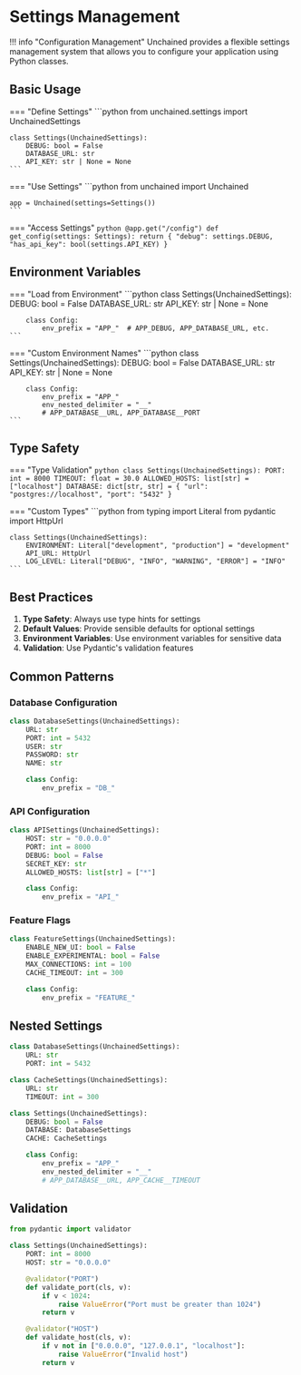 # Settings Management

!!! info "Configuration Management"
    Unchained provides a flexible settings management system that allows you to configure your application using Python classes.

## Basic Usage

=== "Define Settings"
    ```python
    from unchained.settings import UnchainedSettings

    class Settings(UnchainedSettings):
        DEBUG: bool = False
        DATABASE_URL: str
        API_KEY: str | None = None
    ```

=== "Use Settings"
    ```python
    from unchained import Unchained

    app = Unchained(settings=Settings())
    ```

=== "Access Settings"
    ```python
    @app.get("/config")
    def get_config(settings: Settings):
        return {
            "debug": settings.DEBUG,
            "has_api_key": bool(settings.API_KEY)
        }
    ```

## Environment Variables

=== "Load from Environment"
    ```python
    class Settings(UnchainedSettings):
        DEBUG: bool = False
        DATABASE_URL: str
        API_KEY: str | None = None

        class Config:
            env_prefix = "APP_"  # APP_DEBUG, APP_DATABASE_URL, etc.
    ```

=== "Custom Environment Names"
    ```python
    class Settings(UnchainedSettings):
        DEBUG: bool = False
        DATABASE_URL: str
        API_KEY: str | None = None

        class Config:
            env_prefix = "APP_"
            env_nested_delimiter = "__"
            # APP_DATABASE__URL, APP_DATABASE__PORT
    ```

## Type Safety

=== "Type Validation"
    ```python
    class Settings(UnchainedSettings):
        PORT: int = 8000
        TIMEOUT: float = 30.0
        ALLOWED_HOSTS: list[str] = ["localhost"]
        DATABASE: dict[str, str] = {
            "url": "postgres://localhost",
            "port": "5432"
        }
    ```

=== "Custom Types"
    ```python
    from typing import Literal
    from pydantic import HttpUrl

    class Settings(UnchainedSettings):
        ENVIRONMENT: Literal["development", "production"] = "development"
        API_URL: HttpUrl
        LOG_LEVEL: Literal["DEBUG", "INFO", "WARNING", "ERROR"] = "INFO"
    ```

## Best Practices

1. **Type Safety**: Always use type hints for settings
2. **Default Values**: Provide sensible defaults for optional settings
3. **Environment Variables**: Use environment variables for sensitive data
4. **Validation**: Use Pydantic's validation features

## Common Patterns

### Database Configuration

```python
class DatabaseSettings(UnchainedSettings):
    URL: str
    PORT: int = 5432
    USER: str
    PASSWORD: str
    NAME: str

    class Config:
        env_prefix = "DB_"
```

### API Configuration

```python
class APISettings(UnchainedSettings):
    HOST: str = "0.0.0.0"
    PORT: int = 8000
    DEBUG: bool = False
    SECRET_KEY: str
    ALLOWED_HOSTS: list[str] = ["*"]

    class Config:
        env_prefix = "API_"
```

### Feature Flags

```python
class FeatureSettings(UnchainedSettings):
    ENABLE_NEW_UI: bool = False
    ENABLE_EXPERIMENTAL: bool = False
    MAX_CONNECTIONS: int = 100
    CACHE_TIMEOUT: int = 300

    class Config:
        env_prefix = "FEATURE_"
```

## Nested Settings

```python
class DatabaseSettings(UnchainedSettings):
    URL: str
    PORT: int = 5432

class CacheSettings(UnchainedSettings):
    URL: str
    TIMEOUT: int = 300

class Settings(UnchainedSettings):
    DEBUG: bool = False
    DATABASE: DatabaseSettings
    CACHE: CacheSettings

    class Config:
        env_prefix = "APP_"
        env_nested_delimiter = "__"
        # APP_DATABASE__URL, APP_CACHE__TIMEOUT
```

## Validation

```python
from pydantic import validator

class Settings(UnchainedSettings):
    PORT: int = 8000
    HOST: str = "0.0.0.0"

    @validator("PORT")
    def validate_port(cls, v):
        if v < 1024:
            raise ValueError("Port must be greater than 1024")
        return v

    @validator("HOST")
    def validate_host(cls, v):
        if v not in ["0.0.0.0", "127.0.0.1", "localhost"]:
            raise ValueError("Invalid host")
        return v
``` 